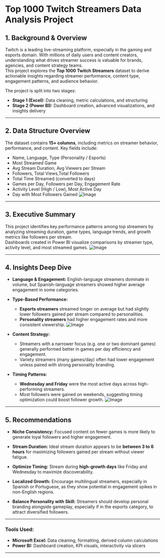 
# Top 1000 Twitch Streamers Data Analysis Project

## 1.  Background & Overview

Twitch is a leading live-streaming platform, especially in the gaming and esports domain. With millions of daily users and content creators, understanding what drives streamer success is valuable for brands, agencies, and content strategy teams.  
This project explores the **Top 1000 Twitch Streamers** dataset to derive actionable insights regarding streamer performance, content type, engagement patterns, and audience behavior.

The project is split into two stages:  
- **Stage 1 (Excel):** Data cleaning, metric calculations, and structuring  
- **Stage 2 (Power BI):** Dashboard creation, advanced visualizations, and insights delivery


---

## 2.  Data Structure Overview

The dataset contains **15+ columns**, including metrics on streamer behavior, performance, and content. Key fields include:

- Name, Language, Type (Personality / Esports)
- Most Streamed Game
- Avg Stream Duration, Avg Viewers per Stream
- Followers, Total Views,Total Followers
- Total Time Streamed (converted to days)
- Games per Day, Followers per Day, Engagement Rate
- Activity Level (High / Low), Most Active Day
- Day with Most Followers Gained
![Image](https://github.com/user-attachments/assets/b198648a-1ee3-46df-b85c-28587d8ef5f8)

---

## 3.  Executive Summary

This project identifies key performance patterns among top streamers by analyzing streaming duration, game types, language trends, and growth metrics like followers per stream.  
Dashboards created in Power BI visualize comparisons by streamer type, activity level, and most streamed games.
![Image](https://github.com/user-attachments/assets/ccc5e379-af30-4aa9-af22-f6f20cf94dcf)


---

## 4.  Insights Deep Dive

- **Language & Engagement:** English-language streamers dominate in volume, but Spanish-language streamers showed higher average engagement in some categories.
  
- **Type-Based Performance:**
  - **Esports streamers** streamed longer on average but had slightly lower followers gained per stream compared to personalities.
  - **Personality streamers** had higher engagement rates and more consistent viewership.
 ![Image](https://github.com/user-attachments/assets/664f1278-e8a9-492a-bf10-e65f8a491e96)

- **Content Strategy:**
  - Streamers with a narrower focus (e.g. one or two dominant games) generally performed better in games per day efficiency and engagement.
  - Variety streamers (many games/day) often had lower engagement unless paired with strong personality branding.

- **Timing Patterns:**
  - **Wednesday and Friday** were the most active days across high-performing streamers.
  - Most followers were gained on weekends, suggesting timing optimization could boost follower growth.
 ![Image](https://github.com/user-attachments/assets/59376d8f-42db-4823-b04b-ca5c491079de)

---

## 5.  Recommendations

- **Niche Consistency:** Focused content on fewer games is more likely to generate loyal followers and higher engagement.
  
- **Stream Duration:** Ideal stream duration appears to be **between 3 to 6 hours** for maximizing followers gained per stream without viewer fatigue.
  
- **Optimize Timing:** Stream during **high-growth days** like Friday and Wednesday to maximize discoverability.

- **Localized Growth:** Encourage multilingual streamers, especially in Spanish or Portuguese, as they show potential in engagement spikes in non-English regions.

- **Balance Personality with Skill:** Streamers should develop personal branding alongside gameplay, especially if in the esports category, to attract diversified followers.

---

###  Tools Used:
- **Microsoft Excel:** Data cleaning, formatting, derived column calculations
- **Power BI:** Dashboard creation, KPI visuals, interactivity via slicers

---

